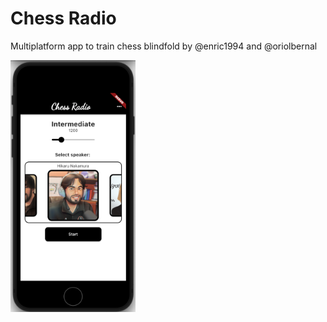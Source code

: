 # Chess Radio

Multiplatform app to train chess blindfold by @enric1994 and @oriolbernal

<img src="assets/docs/sample.png" width="200">
